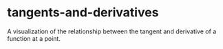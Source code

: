 # tangents-and-derivatives
A visualization of the relationship between the tangent and derivative of a function at a point.
